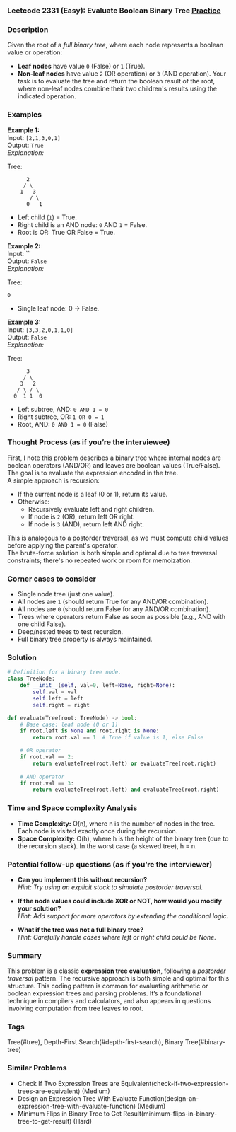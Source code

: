 ### Leetcode 2331 (Easy): Evaluate Boolean Binary Tree [Practice](https://leetcode.com/problems/evaluate-boolean-binary-tree)

### Description  
Given the root of a *full binary tree*, where each node represents a boolean value or operation:
- **Leaf nodes** have value `0` (False) or `1` (True).
- **Non-leaf nodes** have value `2` (OR operation) or `3` (AND operation).
Your task is to evaluate the tree and return the boolean result of the root, where non-leaf nodes combine their two children's results using the indicated operation.

### Examples  

**Example 1:**  
Input: `[2,1,3,0,1]`  
Output: `True`  
*Explanation:*

Tree:
```
      2
     / \
    1   3
       / \
      0   1
```
- Left child (`1`) = True.
- Right child is an AND node: `0` AND `1` = False.
- Root is OR: True OR False = True.

**Example 2:**  
Input: ``  
Output: `False`  
*Explanation:*

Tree:
```
0
```
- Single leaf node: 0 → False.

**Example 3:**  
Input: `[3,3,2,0,1,1,0]`  
Output: `False`  
*Explanation:*

Tree:
```
      3
     / \
    3   2
   / \ / \
  0  1 1  0
```
- Left subtree, AND: `0 AND 1 = 0`
- Right subtree,  OR: `1 OR 0 = 1`
- Root, AND: `0 AND 1 = 0` (False)

### Thought Process (as if you’re the interviewee)  
First, I note this problem describes a binary tree where internal nodes are boolean operators (AND/OR) and leaves are boolean values (True/False). The goal is to evaluate the expression encoded in the tree.  
A simple approach is recursion:
- If the current node is a leaf (0 or 1), return its value.
- Otherwise:
  - Recursively evaluate left and right children.
  - If node is `2` (OR), return left OR right.
  - If node is `3` (AND), return left AND right.

This is analogous to a postorder traversal, as we must compute child values before applying the parent's operator.  
The brute-force solution is both simple and optimal due to tree traversal constraints; there's no repeated work or room for memoization.

### Corner cases to consider  
- Single node tree (just one value).
- All nodes are `1` (should return True for any AND/OR combination).
- All nodes are `0` (should return False for any AND/OR combination).
- Trees where operators return False as soon as possible (e.g., AND with one child False).
- Deep/nested trees to test recursion.
- Full binary tree property is always maintained.

### Solution

```python
# Definition for a binary tree node.
class TreeNode:
    def __init__(self, val=0, left=None, right=None):
        self.val = val
        self.left = left
        self.right = right

def evaluateTree(root: TreeNode) -> bool:
    # Base case: leaf node (0 or 1)
    if root.left is None and root.right is None:
        return root.val == 1  # True if value is 1, else False

    # OR operator
    if root.val == 2:
        return evaluateTree(root.left) or evaluateTree(root.right)
    
    # AND operator
    if root.val == 3:
        return evaluateTree(root.left) and evaluateTree(root.right)
```

### Time and Space complexity Analysis  

- **Time Complexity:** O(n), where n is the number of nodes in the tree. Each node is visited exactly once during the recursion.
- **Space Complexity:** O(h), where h is the height of the binary tree (due to the recursion stack). In the worst case (a skewed tree), h = n.

### Potential follow-up questions (as if you’re the interviewer)  

- **Can you implement this without recursion?**  
  *Hint: Try using an explicit stack to simulate postorder traversal.*

- **If the node values could include XOR or NOT, how would you modify your solution?**  
  *Hint: Add support for more operators by extending the conditional logic.*

- **What if the tree was not a full binary tree?**  
  *Hint: Carefully handle cases where left or right child could be None.*

### Summary
This problem is a classic **expression tree evaluation**, following a *postorder traversal* pattern. The recursive approach is both simple and optimal for this structure. This coding pattern is common for evaluating arithmetic or boolean expression trees and parsing problems. It’s a foundational technique in compilers and calculators, and also appears in questions involving computation from tree leaves to root.

### Tags
Tree(#tree), Depth-First Search(#depth-first-search), Binary Tree(#binary-tree)

### Similar Problems
- Check If Two Expression Trees are Equivalent(check-if-two-expression-trees-are-equivalent) (Medium)
- Design an Expression Tree With Evaluate Function(design-an-expression-tree-with-evaluate-function) (Medium)
- Minimum Flips in Binary Tree to Get Result(minimum-flips-in-binary-tree-to-get-result) (Hard)